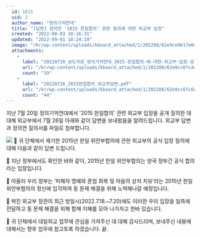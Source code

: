 ```yaml
---
  id: 1615
  uid: 2
  author_name: "정의기억연대"
  title: "[답변] 정의연 '2015 한일합의' 관련 질의에 대한 외교부 입장"
  created: "2022-08-03 10:16:31"
  updated: "2022-09-01 18:24:19"
  image: "/kr/wp-content/uploads/kboard_attached/1/202208/62e9ce961fe047552176.jpg"
  attachments: 
    - 
      label: "20220720_보도자료_정의기억연대_2015-한일합의-에-대한-외교부-입장-공개-질의.hwp"
      url: "/kr/wp-content/uploads/kboard_attached/1/202208/62e9cc6fc4a234094380.hwp"
      count: "39"
    - 
      label: "20220726_2015한일합의_외교부답변.pdf"
      url: "/kr/wp-content/uploads/kboard_attached/1/202208/62e9cc6fc6aeb6588786.pdf"
      count: "44"
---
```

지난 7월 20일 정의기억연대에서 '2015 한일합의' 관련 외교부 입장을 공개 질의한 데 대해 
외교부에서 7월 26일 아래와 같이 답변을 보내왔음을 알려드립니다. 
외교부 답변과 정의연 질의서를 파일로 첨부합니다. 

![](/kr/wp-content/uploads/kboard_attached/1/202208/62e9ce961fe047552176.jpg)
  귀 단체에서 제기한 2015년 한일 위안부합의에 관한 외교부의 공식 입장 질의에 대해 다음과 같이 답변 드립니다. 

  지난 정부에서도 확인한 바와 같이, 2015년 한일 위안부합의는 양국 정부간 공식 합의라는 입장입니다. 

  아울러 우리 정부는 ‘피해자 명예와 존엄 회복 및 마음의 상처 치유’라는 2015년 한일 위안부합의의 정신에 입각하여 동 문제 해결을 위해 노력해나갈 예정입니다.

  박진 외교부 장관의 최근 방일시(2022.7.18.~7.20)에도 이러한 우리 입장을 일측에 전달하고 동 문제 해결을 위해 함께 지혜를 모아 나가자고 한바 있습니다.

  귀 단체에서 대일외교 업무에 관심을 가져주신 데 대해 감사드리며, 보내주신 내용에 대해서는 향후 업무에 참고토록 하겠습니다. 끝.